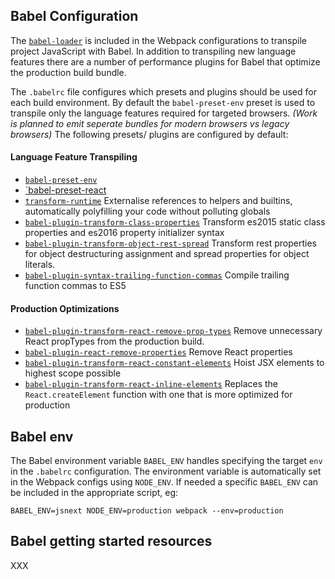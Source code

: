 ## Babel Configuration
The [`babel-loader`](XXX) is included in the Webpack configurations to transpile
project JavaScript with Babel. In addition to transpiling new language features
there are a number of performance plugins for Babel that optimize the production
build bundle.

The `.babelrc` file configures which presets and plugins should be used for each
build environment. By default the `babel-preset-env` preset is used to transpile
only the language features required for targeted browsers. _(Work is planned to emit
seperate bundles for modern browsers vs legacy browsers)_ The following presets/
plugins are configured by default:

#### Language Feature Transpiling
- [`babel-preset-env`](XXX)
- [`babel-preset-react](XXX)
- [`transform-runtime`](https://babeljs.io/docs/plugins/transform-runtime/)
  Externalise references to helpers and builtins, automatically polyfilling your
  code without polluting globals
- [`babel-plugin-transform-class-properties`](https://www.npmjs.com/package/babel-plugin-transform-class-properties)
  Transform es2015 static class properties and es2016 property initializer syntax
- [`babel-plugin-transform-object-rest-spread`](https://www.npmjs.com/package/babel-plugin-transform-object-rest-spread)
  Transform rest properties for object destructuring assignment and spread
  properties for object literals.
- [`babel-plugin-syntax-trailing-function-commas`](https://www.npmjs.com/package/babel-plugin-syntax-trailing-function-commas)
  Compile trailing function commas to ES5

#### Production Optimizations
- [`babel-plugin-transform-react-remove-prop-types`](https://www.npmjs.com/package/babel-plugin-transform-react-remove-prop-types)
  Remove unnecessary React propTypes from the production build.
- [`babel-plugin-react-remove-properties`](https://www.npmjs.com/package/babel-plugin-react-remove-properties) Remove
  React properties
- [`babel-plugin-transform-react-constant-elements`](https://www.npmjs.com/package/babel-plugin-transform-react-constant-elements)
  Hoist JSX elements to highest scope possible
- [`babel-plugin-transform-react-inline-elements`](https://www.npmjs.com/package/babel-plugin-transform-react-inline-elements)
  Replaces the `React.createElement` function with one that is more optimized for
  production

## Babel env
The Babel environment variable `BABEL_ENV` handles specifying the target `env` in
the `.babelrc` configuration. The environment variable is automatically set in the
Webpack configs using `NODE_ENV`. If needed a specific `BABEL_ENV` can be included
in the appropriate script, eg:
```shell
BABEL_ENV=jsnext NODE_ENV=production webpack --env=production
```

## Babel getting started resources
XXX
